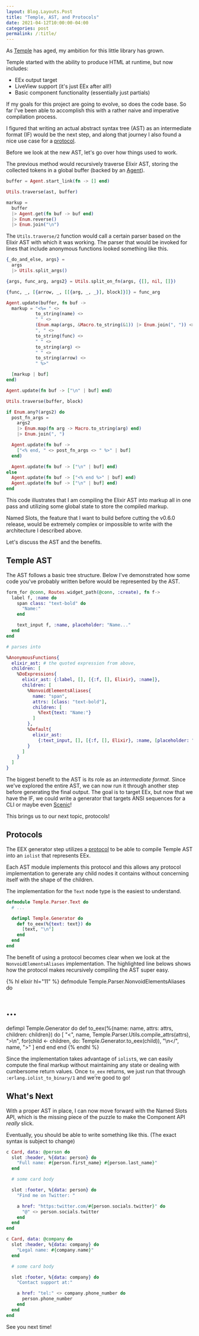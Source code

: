 ```yaml
---
layout: Blog.Layouts.Post
title: "Temple, AST, and Protocols"
date: 2021-04-12T10:00:00-04:00
categories: post
permalink: /:title/
---
```


As [Temple](https://github.com/mhanberg/temple) has aged, my ambition for this little library has grown.

Temple started with the ability to produce HTML at runtime, but now includes:

- EEx output target
- LiveView support (it's just EEx after all!)
- Basic component functionality (essentially just partials)

If my goals for this project are going to evolve, so does the code base. So far I've been able to accomplish this with a rather naive and imperative compilation process.

I figured that writing an actual abstract syntax tree (AST) as an intermediate format (IF) would be the next step, and along that journey I also found a nice use case for a [protocol](https://elixir-lang.org/getting-started/protocols.html).

Before we look at the new AST, let's go over how things used to work.

The previous method would recursively traverse Elixir AST, storing the collected tokens in a global buffer (backed by an [Agent](https://hexdocs.pm/elixir/Agent.html)).

```elixir
buffer = Agent.start_link(fn -> [] end)

Utils.traverse(ast, buffer)

markup =
  buffer
  |> Agent.get(fn buf -> buf end)
  |> Enum.reverse()
  |> Enum.join("\n")
```

The `Utils.traverse/2` function would call a certain parser based on the Elixir AST with which it was working. The parser that would be invoked for lines that include anonymous functions looked something like this.

```elixir
{_do_and_else, args} =
  args
  |> Utils.split_args()

{args, func_arg, args2} = Utils.split_on_fn(args, {[], nil, []})

{func, _, [{arrow, _, [[{arg, _, _}], block]}]} = func_arg

Agent.update(buffer, fn buf ->
  markup = "<%= " <>
           to_string(name) <>
           " " <>
           (Enum.map(args, &Macro.to_string(&1)) |> Enum.join(", ")) <>
           ", " <>
           to_string(func) <>
           " " <>
           to_string(arg) <>
           " " <>
           to_string(arrow) <>
           " %>"

  [markup | buf]
end)

Agent.update(fn buf -> ["\n" | buf] end)

Utils.traverse(buffer, block)

if Enum.any?(args2) do
  post_fn_args =
    args2
    |> Enum.map(fn arg -> Macro.to_string(arg) end)
    |> Enum.join(", ")

  Agent.update(fn buf ->
    ["<% end, " <> post_fn_args <> " %>" | buf]
  end)

  Agent.update(fn buf -> ["\n" | buf] end)
else
  Agent.update(fn buf -> ["<% end %>" | buf] end)
  Agent.update(fn buf -> ["\n" | buf] end)
end
```

This code illustrates that I am compiling the Elixir AST into markup all in one pass and utilizing some global state to store the compiled markup.

Named Slots, the feature that I want to build before cutting the v0.6.0 release, would be extremely complex or impossible to write with the architecture I described above.

Let's discuss the AST and the benefits.

## Temple AST

The AST follows a basic tree structure. Below I've demonstrated how some code you've probably written before would be represented by the AST.

```elixir
form_for @conn, Routes.widget_path(@conn, :create), fn f->
  label f, :name do
    span class: "text-bold" do
      "Name:"
    end

    text_input f, :name, placeholder: "Name..."
  end
end

# parses into

%AnonymousFunctions{
  elixir_ast: # the quoted expression from above,
  children: [
    %DoExpressions{
      elixir_ast: {:label, [], [{:f, [], Elixir}, :name]},
      children: [
        %NonvoidElementsAliases{
          name: "span",
          attrs: [class: "text-bold"],
          children: [
            %Text{text: "Name:"}
          ]
        },
        %Default{
          elixir_ast:
            {:text_input, [], [{:f, [], Elixir}, :name, [placeholder: "Name..."]]}
        }
      ]
    }
  ]
}
```

The biggest benefit to the AST is its role as an _intermediate format_. Since we've explored the entire AST, we can now run it through another step before generating the final output. The goal is to target EEx, but now that we have the IF, we could write a generator that targets ANSI sequences for a CLI or maybe even [Scenic](https://github.com/boydm/scenic)!

This brings us to our next topic, protocols!

## Protocols

The EEX generator step utilizes a [protocol](https://elixir-lang.org/getting-started/protocols.html) to be able to compile Temple AST into an `iolist` that represents EEx.

Each AST module implements this protocol and this allows any protocol implementation to generate any child nodes it contains without concerning itself with the shape of the children.

The implementation for the `Text` node type is the easiest to understand.

```elixir
defmodule Temple.Parser.Text do
  # ...

  defimpl Temple.Generator do
    def to_eex(%{text: text}) do
      [text, "\n"]
    end
  end
end
```

The benefit of using a protocol becomes clear when we look at the `NonvoidElementsAliases` implementation. The highlighted line belows shows how the protocol makes recursively compiling the AST super easy.  

{% hl elixir hl="11" %}
defmodule Temple.Parser.NonvoidElementsAliases do
  # ...

  defimpl Temple.Generator do
    def to_eex(%{name: name, attrs: attrs, children: children}) do
      [
        "<",
        name,
        Temple.Parser.Utils.compile_attrs(attrs),
        ">\n",
        for(child <- children, do: Temple.Generator.to_eex(child)),
        "\n</",
        name,
        ">"
      ]
    end
  end
end
{% endhl %}

Since the implementation takes advantage of `iolist`s, we can easily compute the final markup without maintaining any state or dealing with cumbersome return values. Once `to_eex` returns, we just run that through `:erlang.iolist_to_binary/1` and we're good to go!

## What's Next

With a proper AST in place, I can now move forward with the Named Slots API, which is the missing piece of the puzzle to make the Component API _really_ slick.

Eventually, you should be able to write something like this. (The exact syntax is subject to change)

```elixir
c Card, data: @person do
  slot :header, %{data: person} do
    "Full name: #{person.first_name} #{person.last_name}" 
  end

  # some card body

  slot :footer, %{data: person} do
    "Find me on Twitter: "

    a href: "https:twitter.com/#{person.socials.twitter}" do
      "@" <> person.socials.twitter
    end
  end
end

c Card, data: @company do
  slot :header, %{data: company} do
    "Legal name: #{company.name}"
  end

  # some card body

  slot :footer, %{data: company} do
    "Contact support at:"

    a href: "tel:" <> company.phone_number do
      person.phone_number
    end
  end
end
```

See you next time!
